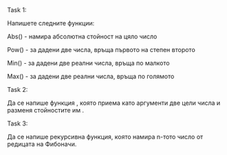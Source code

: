 Task 1:

Напишете следните функции:

Abs() - намира абсолютна стойност на цяло число

Pow() - за дадени две числа, връща първото на степен второто

Min() - за дадени две реални числа, връща по малкото

Max() - за дадени две реални числа, връща по голямото

Task 2:

Да се напише функция , която приeма като аргументи две цели числа и разменя стойностите им .

Task 3:

Да се напише рекурсивна функция, която намира n-тото число от редицата на Фибоначи. 
